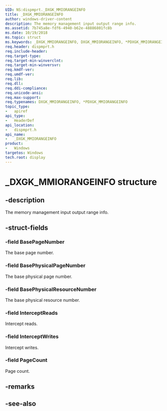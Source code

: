 ```yaml
---
UID: NS:dispmprt._DXGK_MMIORANGEINFO
title: _DXGK_MMIORANGEINFO
author: windows-driver-content
description: The memory management input output range info.
ms.assetid: 7b745a8e-fdf6-4940-b62e-48886801fc8b
ms.date: 10/19/2018
ms.topic: struct
ms.keywords: _DXGK_MMIORANGEINFO, DXGK_MMIORANGEINFO, *PDXGK_MMIORANGEINFO, 
req.header: dispmprt.h
req.include-header:
req.target-type:
req.target-min-winverclnt:
req.target-min-winversvr:
req.kmdf-ver:
req.umdf-ver:
req.lib:
req.dll:
req.ddi-compliance:
req.unicode-ansi:
req.max-support:
req.typenames: DXGK_MMIORANGEINFO, *PDXGK_MMIORANGEINFO
topic_type: 
-	apiref
api_type: 
-	HeaderDef
api_location: 
-	dispmprt.h
api_name: 
-	_DXGK_MMIORANGEINFO
product:
-	Windows
targetos: Windows
tech.root: display
---
```


# _DXGK_MMIORANGEINFO structure

## -description

The memory management input output range info.

## -struct-fields

### -field BasePageNumber

The base page number.

### -field BasePhysicalPageNumber

The base physical page number.

### -field BasePhysicalResourceNumber

The base physical resource number.

### -field InterceptReads

Intercept reads.

### -field InterceptWrites

Intercept writes.

### -field PageCount
 
Page count.

## -remarks

## -see-also
